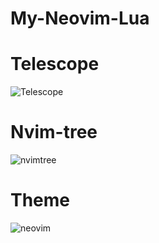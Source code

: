 # My-Neovim-Lua


# Telescope

![Telescope](https://user-images.githubusercontent.com/102697831/187928686-c637fd1e-288e-4486-a3d4-575551f7ed75.png)


# Nvim-tree

![nvimtree](https://user-images.githubusercontent.com/102697831/187928392-ae677c3a-ea4d-4045-aaeb-432270d8d299.png)


# Theme 

![neovim](https://user-images.githubusercontent.com/102697831/187928459-868cd551-7a6a-4e23-90f9-8b15ae4efcec.png)
